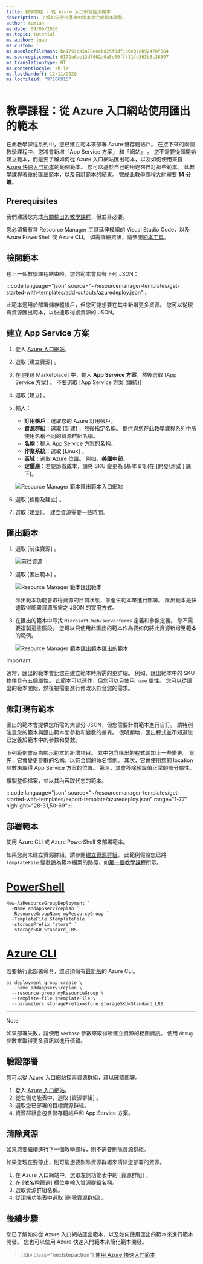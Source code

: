 ```yaml
---
title: 教學課程 - 從 Azure 入口網站匯出範本
description: 了解如何使用匯出的範本來完成範本開發。
author: mumian
ms.date: 09/09/2020
ms.topic: tutorial
ms.author: jgao
ms.custom: ''
ms.openlocfilehash: ba1797da5a78eeebd25f5df1b6e37eb92470f584
ms.sourcegitcommit: 6172a6ae13d7062a0a5e00ff411fd363b5c38597
ms.translationtype: HT
ms.contentlocale: zh-TW
ms.lasthandoff: 12/11/2020
ms.locfileid: "97106915"
---
```

# <a name="tutorial-use-exported-template-from-the-azure-portal"></a>教學課程：從 Azure 入口網站使用匯出的範本

在此教學課程系列中，您已建立範本來部署 Azure 儲存體帳戶。 在接下來的兩個教學課程中，您將會新增「App Service 方案」  和「網站」  。 您不需要從頭開始建立範本，而是要了解如何從 Azure 入口網站匯出範本，以及如何使用來自 [Azure 快速入門範本](https://azure.microsoft.com/resources/templates/)的範例範本。 您可以基於自己的用途來自訂那些範本。 此教學課程著重於匯出範本，以及自訂範本的結果。 完成此教學課程大約需要 **14 分鐘**。

## <a name="prerequisites"></a>Prerequisites

我們建議您完成[有關輸出的教學課程](template-tutorial-add-outputs.md)，但並非必要。

您必須擁有含 Resource Manager 工具延伸模組的 Visual Studio Code，以及 Azure PowerShell 或 Azure CLI。 如需詳細資訊，請參閱[範本工具](template-tutorial-create-first-template.md#get-tools)。

## <a name="review-template"></a>檢閱範本

在上一個教學課程結束時，您的範本會具有下列 JSON：

:::code language="json" source="~/resourcemanager-templates/get-started-with-templates/add-outputs/azuredeploy.json":::

此範本適用於部署儲存體帳戶，但您可能想要在其中新增更多資源。 您可以從現有資源匯出範本，以快速取得該資源的 JSON。

## <a name="create-app-service-plan"></a>建立 App Service 方案

1. 登入 [Azure 入口網站](https://portal.azure.com)。
1. 選取 [建立資源]  。
1. 在 [搜尋 Marketplace]  中，輸入 **App Service 方案**，然後選取 [App Service 方案]  。  不要選取 [App Service 方案 (傳統)] 
1. 選取 [建立]  。
1. 輸入：

    - **訂用帳戶**：選取您的 Azure 訂用帳戶。
    - **資源群組**：選取 [新建]  ，然後指定名稱。 提供與您在此教學課程系列中所使用名稱不同的資源群組名稱。
    - **名稱**：輸入 App Service 方案的名稱。
    - **作業系統**：選取 [Linux]  。
    - **區域**：選取 Azure 位置。 例如，**美國中部**。
    - **定價層**：若要節省成本，請將 SKU 變更為 [基本 B1]  (在 [開發/測試 ] 底下)。

    ![Resource Manager 範本匯出範本入口網站](./media/template-tutorial-export-template/resource-manager-template-export.png)
1. 選取 [檢閱及建立]  。
1. 選取 [建立]  。 建立資源需要一些時間。

## <a name="export-template"></a>匯出範本

1. 選取 [前往資源]  。

    ![前往資源](./media/template-tutorial-export-template/resource-manager-template-export-go-to-resource.png)

1. 選取 [匯出範本]  。

    ![Resource Manager 範本匯出範本](./media/template-tutorial-export-template/resource-manager-template-export-template.png)

   匯出範本功能會取得資源的目前狀態，並產生範本來進行部署。 匯出範本是快速取得部署資源所需之 JSON 的實用方式。

1. 在匯出的範本中尋找 `Microsoft.Web/serverfarms` 定義和參數定義。 您不需要複製這些區段。 您可以只使用此匯出的範本作為要如何將此資源新增至範本的範例。

    ![Resource Manager 範本匯出範本匯出的範本](./media/template-tutorial-export-template/resource-manager-template-exported-template.png)

> [!IMPORTANT]
> 通常，匯出的範本會比您在建立範本時所需的更詳細。 例如，匯出範本中的 SKU 物件具有五個屬性。 此範本可以運作，但您可以只使用 `name` 屬性。 您可以從匯出的範本開始，然後視需要進行修改以符合您的需求。

## <a name="revise-existing-template"></a>修訂現有範本

匯出的範本會提供您所需的大部分 JSON，但您需要針對範本進行自訂。 請特別注意您的範本與匯出範本間參數和變數的差異。 很明顯地，匯出程式並不知道您已定義於範本中的參數和變數。

下列範例會反白顯示範本的新增項目。 其中包含匯出的程式碼加上一些變更。 首先，它會變更參數的名稱，以符合您的命名慣例。 其次，它會使用您的 location 參數來取得 App Service 方案的位置。 第三，其會移除預設值正常的部分屬性。

複製整個檔案，並以其內容取代您的範本。

:::code language="json" source="~/resourcemanager-templates/get-started-with-templates/export-template/azuredeploy.json" range="1-77" highlight="28-31,50-69":::

## <a name="deploy-template"></a>部署範本

使用 Azure CLI 或 Azure PowerShell 來部署範本。

如果您尚未建立資源群組，請參閱[建立資源群組](template-tutorial-create-first-template.md#create-resource-group)。 此範例假設您已將 `templateFile` 變數設為範本檔案的路徑，如[第一個教學課程](template-tutorial-create-first-template.md#deploy-template)所示。

# <a name="powershell"></a>[PowerShell](#tab/azure-powershell)

```azurepowershell
New-AzResourceGroupDeployment `
  -Name addappserviceplan `
  -ResourceGroupName myResourceGroup `
  -TemplateFile $templateFile `
  -storagePrefix "store" `
  -storageSKU Standard_LRS
```

# <a name="azure-cli"></a>[Azure CLI](#tab/azure-cli)

若要執行此部署命令，您必須擁有[最新版](/cli/azure/install-azure-cli)的 Azure CLI。

```azurecli
az deployment group create \
  --name addappserviceplan \
  --resource-group myResourceGroup \
  --template-file $templateFile \
  --parameters storagePrefix=store storageSKU=Standard_LRS
```

---

> [!NOTE]
> 如果部署失敗，請使用 `verbose` 參數來取得所建立資源的相關資訊。 使用 `debug` 參數來取得更多資訊以進行偵錯。

## <a name="verify-deployment"></a>驗證部署

您可以從 Azure 入口網站探索資源群組，藉以確認部署。

1. 登入 [Azure 入口網站](https://portal.azure.com)。
1. 從左側功能表中，選取 [資源群組]  。
1. 選取您已部署的目標資源群組。
1. 資源群組會包含儲存體帳戶和 App Service 方案。

## <a name="clean-up-resources"></a>清除資源

如果您要繼續進行下一個教學課程，則不需要刪除資源群組。

如果您現在要停止，則可能想要刪除資源群組來清除您部署的資源。

1. 在 Azure 入口網站中，選取左側功能表中的 [資源群組]  。
2. 在 [依名稱篩選] 欄位中輸入資源群組名稱。
3. 選取資源群組名稱。
4. 從頂端功能表中選取 [刪除資源群組]  。

## <a name="next-steps"></a>後續步驟

您已了解如何從 Azure 入口網站匯出範本，以及如何使用匯出的範本來進行範本開發。 您也可以使用 Azure 快速入門範本來簡化範本開發。

> [!div class="nextstepaction"]
> [使用 Azure 快速入門範本](template-tutorial-quickstart-template.md)
